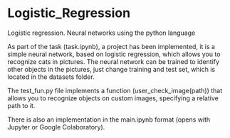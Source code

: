 # Logistic_Regression
Logistic regression. Neural networks using the python language

As part of the task (task.ipynb), a project has been implemented, it is a simple neural network,
based on logistic regression, which allows you to recognize cats in pictures.
The neural network can be trained to identify other objects in the pictures, just change
training and test set, which is located in the datasets folder.


The test_fun.py file implements a function (user_check_image(path)) that allows you to recognize objects on
custom images, specifying a relative path to it.

There is also an implementation in the main.ipynb format (opens with Jupyter or Google Colaboratory).
